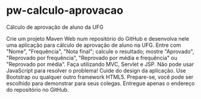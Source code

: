 # pw-calculo-aprovacao
Cálculo de aprovação de aluno da UFG

Crie um projeto Maven Web num repositório do GitHub e desenvolva nele uma aplicação para cálculo de aprovação de aluno na UFG.
Entre com "Nome", "Frequência", "Nota final"; calcule o resultado; mostre "Aprovado", "Reprovado por frequência", "Reprovado por média e frequência" ou "Reprovado por média".
Faça utilizando MVC, Servlet e JSP. Não pode usar JavaScript para resolver o problema!
Cuide do design da aplicação. Use Bootstrap ou qualquer outro framework HTML5.
Prepare-se, você pode ser escolhido para demonstrar para seus colegas.
Entregue apenas o endereço do repositório no GitHub.
